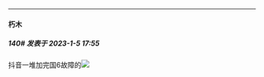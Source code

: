 

*****

####  朽木  
##### 140#       发表于 2023-1-5 17:55

抖音一堆加完国6故障的<img src="https://static.saraba1st.com/image/smiley/face2017/067.png" referrerpolicy="no-referrer">

